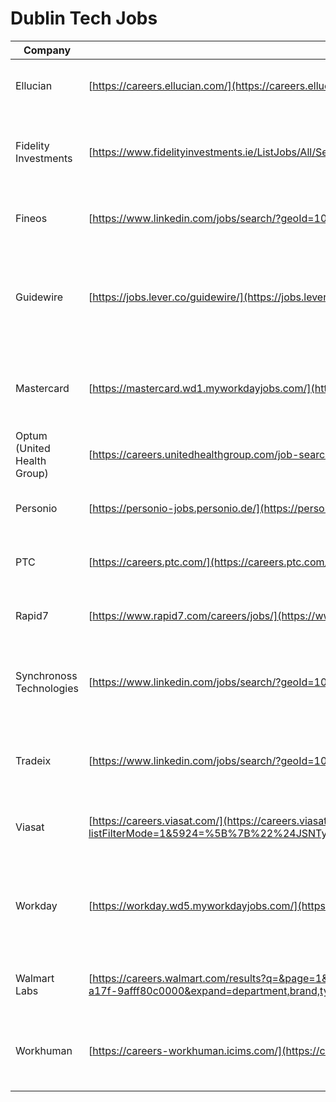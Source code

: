 # Dublin Tech Jobs

| Company                  | Career Site                                                                                                                                                                                                                                                                                                                                                             | Glassdoor Review                                                                                                                                                                                                                           |
| ------------------------ | ----------------------------------------------------------------------------------------------------------------------------------------------------------------------------------------------------------------------------------------------------------------------------------------------------------------------------------------------------------------------- | ------------------------------------------------------------------------------------------------------------------------------------------------------------------------------------------------------------------------------------------ |
| Ellucian                 | [https://careers.ellucian.com/](https://careers.ellucian.com/us/en/c/product-engineering-jobs)                                                                                                                                                                                                                                                                          | [https://www.glassdoor.ie/Reviews/Ellucian-Reviews-E529143.htm](https://www.glassdoor.ie/Reviews/Ellucian-Reviews-E529143.htm)                                                                                                             |
| Fidelity Investments | [https://www.fidelityinvestments.ie/ListJobs/All/Search/category/Technology//city/Dublin](https://www.fidelityinvestments.ie/ListJobs/All/Search/category/Technology//city/Dublin) | [https://www.glassdoor.ie/Reviews/Fidelity-Investments-Ireland-Reviews-EI_IE2786.0,20_IL.21,28_IN70.htm](https://www.glassdoor.ie/Reviews/Fidelity-Investments-Ireland-Reviews-EI_IE2786.0,20_IL.21,28_IN70.htm)|
| Fineos                   | [https://www.linkedin.com/jobs/search/?geoId=103810046&keywords=fineos&location=Dublin%2C%20Ireland](https://www.linkedin.com/jobs/search/?geoId=103810046&keywords=fineos&location=Dublin%2C%20Ireland)                                                                                                                                                                | [https://www.glassdoor.ie/Reviews/FINEOS-Reviews-E16987.htm](https://www.glassdoor.ie/Reviews/FINEOS-Reviews-E16987.htm)                                                                                                                   |
| Guidewire                | [https://jobs.lever.co/guidewire/](https://jobs.lever.co/guidewire/?location=Dublin&team=Product%20Development)                                                                                                                                                                                                                                                         | [https://www.glassdoor.ie/Reviews/Guidewire-Dublin-Reviews-EI_IE122537.0,9_IL.10,16_IM1052.htm?countryRedirect=true](https://www.glassdoor.ie/Reviews/Guidewire-Dublin-Reviews-EI_IE122537.0,9_IL.10,16_IM1052.htm?countryRedirect=true)   |
| Mastercard               | [https://mastercard.wd1.myworkdayjobs.com/](https://mastercard.wd1.myworkdayjobs.com/CorporateCareers/4/refreshFacet/318c8bb6f553100021d223d9780d30be)                                                                                                                                                                                                                  | [https://www.glassdoor.ie/Reviews/Mastercard-Dublin-Reviews-EI_IE3677.0,10_IL.11,17_IM1052.htm](https://www.glassdoor.ie/Reviews/Mastercard-Dublin-Reviews-EI_IE3677.0,10_IL.11,17_IM1052.htm)                                             |
| Optum (United Health Group) | [https://careers.unitedhealthgroup.com/job-search#sort=%40openingz32xdatez32xez120xt%20descending&f:careerarea=[Technology]&country=Ireland](https://careers.unitedhealthgroup.com/job-search#sort=%40openingz32xdatez32xez120xt%20descending&f:careerarea=[Technology]&country=Ireland)| [https://www.glassdoor.ie/Overview/Working-at-Optum-EI_IE2409113.11,16.htm](https://www.glassdoor.ie/Overview/Working-at-Optum-EI_IE2409113.11,16.htm)| 
| Personio |[https://personio-jobs.personio.de/](https://personio-jobs.personio.de/) | [https://www.glassdoor.ie/Overview/Working-at-Personio-EI_IE1430594.11,19.htm](https://www.glassdoor.ie/Overview/Working-at-Personio-EI_IE1430594.11,19.htm)|
| PTC                      | [https://careers.ptc.com/](https://careers.ptc.com/TGnewUI/Search/Home/Home?partnerid=2&siteid=5213#keyWordSearch=&locationSearch=IRE-Dublin)                                                                                                                                                                                                                           | [https://www.glassdoor.ie/Reviews/PTC-Dublin-Reviews-EI_IE1855.0,3_IL.4,10_IM1052.htm](https://www.glassdoor.ie/Reviews/PTC-Dublin-Reviews-EI_IE1855.0,3_IL.4,10_IM1052.htm)                                                               |
| Rapid7                   | [https://www.rapid7.com/careers/jobs/](https://www.rapid7.com/careers/jobs/)                                                                                                                                                                                                                                                                                            | [https://www.glassdoor.ie/Reviews/Rapid7-Reviews-E243542.htm](https://www.glassdoor.ie/Reviews/Rapid7-Reviews-E243542.htm)                                                                                                                 |
| Synchronoss Technologies | [https://www.linkedin.com/jobs/search/?geoId=103810046&keywords=synchronoss%20technologies&location=Dublin%2C%20Ireland](https://www.linkedin.com/jobs/search/?geoId=103810046&keywords=synchronoss%20technologies&location=Dublin%2C%20Ireland)                                                                                                                        | [https://www.glassdoor.ie/Reviews/Synchronoss-Dublin-Reviews-EI_IE40727.0,11_IL.12,18_IM1052.htm](https://www.glassdoor.ie/Reviews/Synchronoss-Dublin-Reviews-EI_IE40727.0,11_IL.12,18_IM1052.htm)                                         |
|Tradeix |[https://www.linkedin.com/jobs/search/?geoId=103810046&keywords=tradeix&location=Dublin%2C%20Ireland](https://www.linkedin.com/jobs/search/?geoId=103810046&keywords=tradeix&location=Dublin%2C%20Ireland) |[https://www.glassdoor.ie/Overview/Working-at-TradeIX-EI_IE1759301.11,18.htm?countryRedirect=true](https://www.glassdoor.ie/Overview/Working-at-TradeIX-EI_IE1759301.11,18.htm?countryRedirect=true) |
| Viasat                   | [https://careers.viasat.com/](https://careers.viasat.com/careers/SearchJobs/?listFilterMode=1&5924=%5B%7B%22%24JSNType%22%3A%22dataset_Option%22%2C%22value%22%3A%7B%22id%22%3A136274%2C%22name%22%3Anull%7D%7D%5D&5924_format=4692&5925=%5B%7B%22%24JSNType%22%3A%22dataset_Option%22%2C%22value%22%3A%7B%22id%22%3A421%2C%22name%22%3Anull%7D%7D%5D&5925_format=4693) | [https://www.glassdoor.ie/Reviews/Viasat-Reviews-E5500.htm](https://www.glassdoor.ie/Reviews/Viasat-Reviews-E5500.htm)                                                                                                                     |
| Workday                  | [https://workday.wd5.myworkdayjobs.com/](https://workday.wd5.myworkdayjobs.com/Workday/3/refreshFacet/318c8bb6f553100021d223d9780d30be?source=website_linkedin)                                                                                                                                                                                                         | [https://www.glassdoor.ie/Reviews/Workday-Dublin-Reviews-EI_IE197851.0,7_IL.8,14_IM1052_IP2.htm?countryRedirect=true](https://www.glassdoor.ie/Reviews/Workday-Dublin-Reviews-EI_IE197851.0,7_IL.8,14_IM1052_IP2.htm?countryRedirect=true) |
| Walmart Labs |[https://careers.walmart.com/results?q=&page=1&sort=rank&jobCity=Dublin&jobState=IRELAND&jobBrand=0000015f-923b-d8cb-a17f-9afff80c0000&expand=department,brand,type,rate&jobCareerArea=0000015e-b97d-d143-af5e-bd7da8ca0000](https://careers.walmart.com/results?q=&page=1&sort=rank&jobCity=Dublin&jobState=IRELAND&jobBrand=0000015f-923b-d8cb-a17f-9afff80c0000&expand=department,brand,type,rate&jobCareerArea=0000015e-b97d-d143-af5e-bd7da8ca0000) |[https://www.glassdoor.ie/Overview/Working-at-Walmart-Labs-EI_IE3293060.11,23.htm](https://www.glassdoor.ie/Overview/Working-at-Walmart-Labs-EI_IE3293060.11,23.htm) |
| Workhuman                | [https://careers-workhuman.icims.com/](https://careers-workhuman.icims.com/jobs/search?ss=1&searchCategory=8730&searchLocation=13267--)                                                                                                                                                                                                                                 | [https://www.glassdoor.ie/Reviews/Workhuman-Dublin-Reviews-EI_IE152718.0,9_IL.10,16_IM1052.htm](https://www.glassdoor.ie/Reviews/Workhuman-Dublin-Reviews-EI_IE152718.0,9_IL.10,16_IM1052.htm)                                             |
